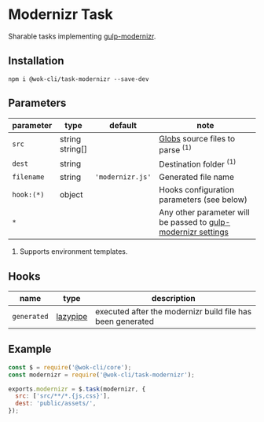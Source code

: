 # Modernizr Task

Sharable tasks implementing [gulp-modernizr](https://www.npmjs.com/package/gulp-modernizr).

## Installation

```
npm i @wok-cli/task-modernizr --save-dev
```

## Parameters

| parameter  | type               | default          | note                                                               |
| ---------- | ------------------ | ---------------- | ------------------------------------------------------------------ |
| `src`      | string<br>string[] |                  | [Globs][1] source files to parse <sup>(1)</sup>                    |
| `dest`     | string             |                  | Destination folder <sup>(1)</sup>                                  |
| `filename` | string             | `'modernizr.js'` | Generated file name                                                |
| `hook:(*)` | object             |                  | Hooks configuration parameters (see below)                         |
| `*`        |                    |                  | Any other parameter will be passed to [gulp-modernizr settings][2] |

1. Supports environment templates.

[1]: https://gulpjs.com/docs/en/api/concepts#globs
[2]: https://www.npmjs.com/package/gulp-modernizr#settings

## Hooks

| name        | type          | description                                                |
| ----------- | ------------- | ---------------------------------------------------------- |
| `generated` | [lazypipe][2] | executed after the modernizr build file has been generated |

[2]: https://github.com/OverZealous/lazypipe

## Example

```js
const $ = require('@wok-cli/core');
const modernizr = require('@wok-cli/task-modernizr');

exports.modernizr = $.task(modernizr, {
  src: ['src/**/*.{js,css}'],
  dest: 'public/assets/',
});
```
